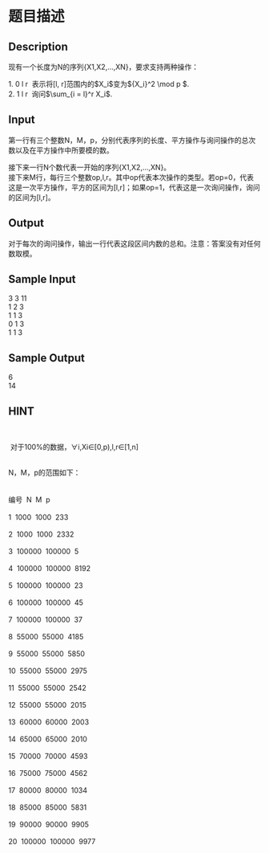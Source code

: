 # 题目描述


<title>
Problem 4105. -- [Thu Summer Camp 2015]平方运算
</title>
<h2>
Description
</h2>
<div class="content">
<p>
现有一个长度为N的序列{X1,X2,...,XN}，要求支持两种操作：
</p>
<div>
</div>
<div>
1. 0 l r  表示将[l, r]范围内的$X_i$变为${X_i}^2 \mod p $.<br/>
</div>
<div>
2. 1 l r  询问$\sum_{i = l}^r X_i$.<br/>
</div>
<div>
</div>
</div>
<h2>
Input
</h2>
<div class="content">
<p>
第一行有三个整数N，M，p，分别代表序列的长度、平方操作与询问操作的总次数以及在平方操作中所要模的数。
</p>
<div>
</div>
<div>
接下来一行N个数代表一开始的序列{X1,X2,...,XN}。
</div>
<div>
</div>
<div>
接下来M行，每行三个整数op,l,r。其中op代表本次操作的类型。若op=0，代表这是一次平方操作，平方的区间为[l,r]；如果op=1，代表这是一次询问操作，询问的区间为[l,r]。
</div>
<div>
</div>
</div>
<h2>
Output
</h2>
<div class="content">
<p>
对于每次的询问操作，输出一行代表这段区间内数的总和。注意：答案没有对任何数取模。
</p>
<div>
</div>
</div>
<h2>
Sample Input
</h2>
<div class="content">
<span class="sampledata">3 3 11<br/>
1 2 3<br/>
1 1 3<br/>
0 1 3<br/>
1 1 3</span> 
</div>
<h2>
Sample Output
</h2>
<div class="content">
<span class="sampledata">6<br/>
14</span> 
</div>
<h2>
HINT
</h2>
<div class="content">
<p>
<br/>
</p>
<p>
 对于100%的数据，∀i,Xi∈[0,p),l,r∈[1,n]
</p>
<br/>
<div>
N，M，p的范围如下：
</div>
<br/>
<div>
</div>
<br/>
<div>
编号<span class="Apple-tab-span" style="white-space:pre;"> </span> N<span class="Apple-tab-span" style="white-space:pre;"> </span> M<span class="Apple-tab-span" style="white-space:pre;"> </span> p
</div>
<br/>
<div>
1<span class="Apple-tab-span" style="white-space:pre;"> </span> 1000<span class="Apple-tab-span" style="white-space:pre;"> </span> 1000<span class="Apple-tab-span" style="white-space:pre;"> </span> 233
</div>
<br/>
<div>
2<span class="Apple-tab-span" style="white-space:pre;"> </span> 1000<span class="Apple-tab-span" style="white-space:pre;"> </span> 1000<span class="Apple-tab-span" style="white-space:pre;"> </span> 2332
</div>
<br/>
<div>
3<span class="Apple-tab-span" style="white-space:pre;"> </span> 100000<span class="Apple-tab-span" style="white-space:pre;"> </span> 100000<span class="Apple-tab-span" style="white-space:pre;"> </span> 5
</div>
<br/>
<div>
4<span class="Apple-tab-span" style="white-space:pre;"> </span> 100000<span class="Apple-tab-span" style="white-space:pre;"> </span> 100000<span class="Apple-tab-span" style="white-space:pre;"> </span> 8192
</div>
<br/>
<div>
5<span class="Apple-tab-span" style="white-space:pre;"> </span> 100000<span class="Apple-tab-span" style="white-space:pre;"> </span> 100000<span class="Apple-tab-span" style="white-space:pre;"> </span> 23
</div>
<br/>
<div>
6<span class="Apple-tab-span" style="white-space:pre;"> </span> 100000<span class="Apple-tab-span" style="white-space:pre;"> </span> 100000<span class="Apple-tab-span" style="white-space:pre;"> </span> 45
</div>
<br/>
<div>
7<span class="Apple-tab-span" style="white-space:pre;"> </span> 100000<span class="Apple-tab-span" style="white-space:pre;"> </span> 100000<span class="Apple-tab-span" style="white-space:pre;"> </span> 37
</div>
<br/>
<div>
8<span class="Apple-tab-span" style="white-space:pre;"> </span> 55000<span class="Apple-tab-span" style="white-space:pre;"> </span> 55000<span class="Apple-tab-span" style="white-space:pre;"> </span> 4185
</div>
<br/>
<div>
9<span class="Apple-tab-span" style="white-space:pre;"> </span> 55000<span class="Apple-tab-span" style="white-space:pre;"> </span> 55000<span class="Apple-tab-span" style="white-space:pre;"> </span> 5850
</div>
<br/>
<div>
10<span class="Apple-tab-span" style="white-space:pre;"> </span> 55000<span class="Apple-tab-span" style="white-space:pre;"> </span> 55000<span class="Apple-tab-span" style="white-space:pre;"> </span> 2975
</div>
<br/>
<div>
11<span class="Apple-tab-span" style="white-space:pre;"> </span> 55000<span class="Apple-tab-span" style="white-space:pre;"> </span> 55000<span class="Apple-tab-span" style="white-space:pre;"> </span> 2542
</div>
<br/>
<div>
12<span class="Apple-tab-span" style="white-space:pre;"> </span> 55000<span class="Apple-tab-span" style="white-space:pre;"> </span> 55000<span class="Apple-tab-span" style="white-space:pre;"> </span> 2015
</div>
<br/>
<div>
13<span class="Apple-tab-span" style="white-space:pre;"> </span> 60000<span class="Apple-tab-span" style="white-space:pre;"> </span> 60000<span class="Apple-tab-span" style="white-space:pre;"> </span> 2003
</div>
<br/>
<div>
14<span class="Apple-tab-span" style="white-space:pre;"> </span> 65000<span class="Apple-tab-span" style="white-space:pre;"> </span> 65000<span class="Apple-tab-span" style="white-space:pre;"> </span> 2010
</div>
<br/>
<div>
15<span class="Apple-tab-span" style="white-space:pre;"> </span> 70000<span class="Apple-tab-span" style="white-space:pre;"> </span> 70000<span class="Apple-tab-span" style="white-space:pre;"> </span> 4593
</div>
<br/>
<div>
16<span class="Apple-tab-span" style="white-space:pre;"> </span> 75000<span class="Apple-tab-span" style="white-space:pre;"> </span> 75000<span class="Apple-tab-span" style="white-space:pre;"> </span> 4562
</div>
<br/>
<div>
17<span class="Apple-tab-span" style="white-space:pre;"> </span> 80000<span class="Apple-tab-span" style="white-space:pre;"> </span> 80000<span class="Apple-tab-span" style="white-space:pre;"> </span> 1034
</div>
<br/>
<div>
18<span class="Apple-tab-span" style="white-space:pre;"> </span> 85000<span class="Apple-tab-span" style="white-space:pre;"> </span> 85000<span class="Apple-tab-span" style="white-space:pre;"> </span> 5831
</div>
<br/>
<div>
19<span class="Apple-tab-span" style="white-space:pre;"> </span> 90000<span class="Apple-tab-span" style="white-space:pre;"> </span> 90000<span class="Apple-tab-span" style="white-space:pre;"> </span> 9905
</div>
<br/>
<div>
20<span class="Apple-tab-span" style="white-space:pre;"> </span> 100000<span class="Apple-tab-span" style="white-space:pre;"> </span> 100000<span class="Apple-tab-span" style="white-space:pre;"> </span> 9977
</div>
<p>
<br/>
</p>
</div>
